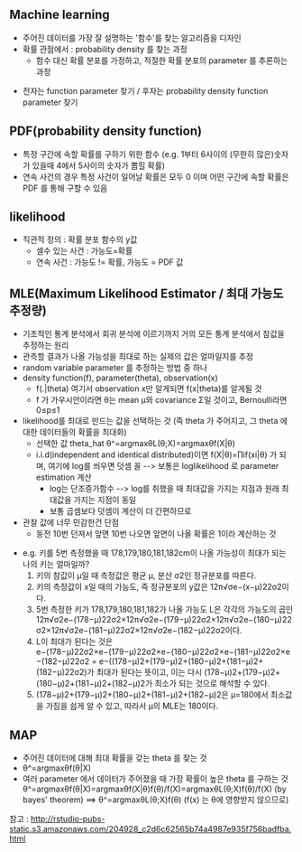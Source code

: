## Machine learning
- 주어진 데이터를 가장 잘 설명하는 '함수'를 찾는 알고리즘을 디자인
- 확률 관점에서 : probability density 를 찾는 과정
	- 함수 대신 확률 분포를 가정하고, 적절한 확률 분포의 parameter 를 추론하는 과정
* 전자는 function parameter 찾기 / 후자는 probability density function parameter 찾기

## PDF(probability density function)
* 특정 구간에 속할 확률를 구하기 위한 함수
(e.g. 1부터 6사이의 (무한히 많은)숫자가 있을때 4에서 5사이의 숫자가 뽑힐 확률)
* 연속 사건의 경우 특정 사건이 일어날 확률은 모두 0 이며 어떤 구간에 속할 확률은 PDF 를 통해 구할 수 있음

## likelihood
* 직관적 정의 : 확률 분포 함수의 y값
	* 셀수 있는 사건 : 가능도=확률
	* 연속 사건 : 가능도 != 확률, 가능도 = PDF 값

## MLE(Maximum Likelihood Estimator / 최대 가능도 추정량)
* 기초적인 통계 분석에서 회귀 분석에 이르기까지 거의 모든 통계 분석에서 참값을 추정하는 원리
* 관측할 결과가 나올 가능성을 최대로 하는 실제의 값은 얼마일지를 추정
* random variable parameter 를 추정하는 방법 중 하나
* density function(f), parameter(theta), observation(x)
	* f(.|theta) 여기서 observation x만 알게되면 f(x|theta)를 알게될 것
	* f 가 가우시안이라면 θ는 mean μ와 covariance Σ일 것이고, Bernoulli라면 0≤p≤1
* likelihood를 최대로 만드는 값을 선택하는 것
(즉 theta 가 주어지고, 그 theta 에 대한 데이터들의 확률을 최대화)
	* 선택한 값 theta_hat
	θ^=argmaxθL(θ;X)=argmaxθf(X|θ)
	* i.i.d(independent and identical distributed)이면 f(X|θ)=∏if(xi|θ) 가 되며, 여기에 log를 씌우면 덧셈 꼴 --> 보통은 loglikelihood 로 parameter estimation 계산
		* log는 단조증가함수 -->  log를 취했을 때 최대값을 가지는 지점과 원래 최대값을 가지는 지점이 동일
		* 보통 곱셈보다 덧셈이 계산이 더 간편하므로
* 관찰 값에 너무 민감한건 단점
	* 동전 10번 던져서 앞면 10번 나오면 앞면이 나올 확률은 1이라 계산하는 것
- e.g. 키를 5번 측정했을 때 178,179,180,181,182cm이 나올 가능성이 최대가 되는 나의 키는 얼마일까?
	1. 키의 참값이 μ일 때 측정값은 평균 μ, 분산 σ2인 정규분포를 따른다.
	2. 키의 측정값이 x일 때의 가능도, 즉 정규분포의 y값은 12π√σe−(x−μ)22σ2이다.
	3. 5번 측정한 키가 178,179,180,181,182가 나올 가능도 L은 각각의 가능도의 곱인 12π√σ2e−(178−μ)22σ2×12π√σ2e−(179−μ)22σ2×12π√σ2e−(180−μ)22σ2×12π√σ2e−(181−μ)22σ2×12π√σ2e−(182−μ)22σ2이다.
	4. L이 최대가 된다는 것은 e−(178−μ)22σ2×e−(179−μ)22σ2×e−(180−μ)22σ2×e−(181−μ)22σ2×e−(182−μ)22σ2 = e−((178−μ)2+(179−μ)2+(180−μ)2+(181−μ)2+(182−μ)22σ2)가 최대가 된다는 뜻이고, 이는 다시 (178−μ)2+(179−μ)2+(180−μ)2+(181−μ)2+(182−μ)2가 최소가 되는 것으로 해석할 수 있다.
	5. (178−μ)2+(179−μ)2+(180−μ)2+(181−μ)2+(182−μ)2은 μ=180에서 최소값을 가짐을 쉽게 알 수 있고, 따라서 μ의 MLE는 180이다.

## MAP
* 주어진 데이터에 대해 최대 확률을 갖는 theta 를 찾는 것
* θ^=argmaxθf(θ|X)
* 여러 parameter 에서 데이터가 주어졌을 때 가장 확률이 높은 theta 를 구하는 것
θ^=argmaxθf(θ|X)=argmaxθf(X|θ)f(θ)/f(X)=argmaxθL(θ;X)f(θ)/f(X)
(by bayes' theorem)
==> θ^=argmaxθL(θ;X)f(θ) 
(f(x) 는 θ에 영향받지 않으므로)



참고 : http://rstudio-pubs-static.s3.amazonaws.com/204928_c2d6c62565b74a4987e935f756badfba.html